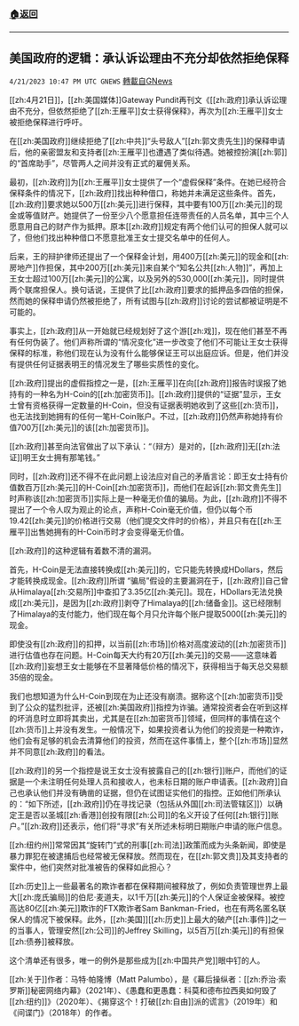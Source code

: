 ###  [:house:返回](README.md)
---


## 美国政府的逻辑：承认诉讼理由不充分却依然拒绝保释
`4/21/2023 10:47 PM UTC GNEWS` [轉載自GNews](https://gnews.org/articles/1245528)

 [[zh:4月21日]]，[[zh:美国媒体]]Gateway Pundit再刊文《[[zh:政府]]承认诉讼理由不充分，但依然拒绝了[[zh:王雁平]]女士获得保释》，再次为[[zh:王雁平]]女士被拒绝保释进行呼吁。

在[[zh:美国政府]]继续拒绝了[[zh:中共]]“头号敌人”[[zh:郭文贵先生]]的保释申请后，他的亲密盟友和支持者[[zh:王雁平]]也遭遇了类似待遇。她被控扮演[[zh:郭]]的“首席助手”，尽管两人之间并没有正式的雇佣关系。

最初，[[zh:政府]]为[[zh:王雁平]]女士提供了一个“虚假保释”条件。在她已经符合保释条件的情况下，[[zh:政府]]找出种种借口，称她并未满足这些条件。首先，[[zh:政府]]要求她以500万[[zh:美元]]进行保释，其中要有100万[[zh:美元]]的现金或等值财产。她提供了一份至少八个愿意担任连带责任的人员名单，其中三个人愿意用自己的财产作为抵押。原本[[zh:政府]]规定有两个他们认可的担保人就可以了，但他们找出种种借口不愿意批准王女士提交名单中的任何人。

后来，王的辩护律师还提出了一个保释金计划，用400万[[zh:美元]]的现金和[[zh:房地产]]作担保，其中200万[[zh:美元]]来自某个“知名公共[[zh:人物]]”，再加上王女士超过100万[[zh:美元]]的公寓，以及另外的530,000[[zh:美元]]，同时提供两个联席担保人。换句话说，王提供了比[[zh:政府]]要求的抵押品多四倍的担保，然而她的保释申请仍然被拒绝了，所有试图与[[zh:政府]]讨论的尝试都被证明是不可能的。

事实上，[[zh:政府]]从一开始就已经规划好了这个游[[zh:戏]]，现在他们甚至不再有任何伪装了。他们声称所谓的“情况变化”进一步改变了他们不可能让王女士获得保释的标准，称他们现在认为没有什么能够保证王可以出庭应诉。但是，他们并没有提供任何证据表明王的情况发生了哪些实质性的变化。

[[zh:政府]]提出的虚假指控之一是，[[zh:王雁平]]在向[[zh:政府]]报告时误报了她持有的一种名为H-Coin的[[zh:加密货币]]。[[zh:政府]]提供的“证据”显示，王女士曾有资格获得一定数量的H-Coin，但没有证据表明她收到了这些[[zh:货币]]，也无法找到她拥有的任何一笔H-Coin账户。不过，[[zh:政府]]仍然声称她持有价值700万[[zh:美元]]的该[[zh:加密货币]]。

[[zh:政府]]甚至向法官做出了以下承认：“（辩方）是对的，[[zh:政府]]无[[zh:法证]]明王女士拥有那笔钱。”

同时，[[zh:政府]]还不得不在此问题上设法应对自己的矛盾言论：即王女士持有价值数百万[[zh:美元]]的H-Coin[[zh:加密货币]]，而他们在起诉[[zh:郭文贵先生]]时声称该[[zh:加密货币]]实际上是一种毫无价值的骗局。为此，[[zh:政府]]不得不提出了一个令人叹为观止的论点，声称H-Coin毫无价值，但仍以每个币19.42[[zh:美元]]的价格进行交易（他们提交文件时的价格），并且只有在[[zh:王雁平]]出售她拥有的H-Coin币时才会变得毫无价值。

[[zh:政府]]的这种逻辑有着数不清的漏洞。

首先，H-Coin是无法直接转换成[[zh:美元]]的，它只能先转换成HDollars，然后才能转换成现金。[[zh:政府]]所谓 “骗局”假设的主要漏洞在于，[[zh:政府]]自己曾从Himalaya[[zh:交易所]]中查扣了3.35亿[[zh:美元]]。现在，HDollars无法兑换成[[zh:美元]]，是因为[[zh:政府]]剥夺了Himalaya的[[zh:储备金]]。这已经限制了Himalaya的支付能力，他们现在每个月只允许每个账户提取5000[[zh:美元]]的现金。

即使没有[[zh:政府]]的扣押，以当前[[zh:市场]]价格对高度波动的[[zh:加密货币]]进行估值也存在问题。H-Coin每天大约有20万[[zh:美元]]的交易——这意味着[[zh:政府]]妄想王女士能够在不显著降低价格的情况下，获得相当于每天总交易额35倍的现金。

我们也想知道为什么H-Coin到现在为止还没有崩溃。据称这个[[zh:加密货币]]受到了公众的猛烈批评，还被[[zh:美国政府]]指控为诈骗。通常投资者会在听到这样的坏消息时立即将其卖出，尤其是在[[zh:加密货币]]领域，但同样的事情在这个[[zh:货币]]上并没有发生。一般情况下，如果投资者认为他们的投资是一种欺诈，他们会有足够的机会去清算他们的投资，然而在这件事情上，整个[[zh:市场]]显然并不同意[[zh:政府]]的看法。

[[zh:政府]]的另一个指控是说王女士没有披露自己的[[zh:银行]]账户，而他们的证据是一个未注明任何处理人员和接收人，也未标日期的账户申请表。[[zh:政府]]自己也承认他们并没有确凿的证据，但仍在试图证实他们的指控。正如他们所承认的：“如下所述，[[zh:政府]]仍在寻找记录（包括从外国[[zh:司法管辖区]]）以确定王是否以圣城[[zh:香港]]创投有限[[zh:公司]]的名义开设了任何[[zh:银行]]账户。”[[zh:政府]]还表示，他们将“寻求”有关所述未标明日期账户申请的账户信息。

[[zh:纽约州]]常常因其“旋转门”式的刑事[[zh:司法]]政策而成为头条新闻，即使是暴力罪犯在被逮捕后也经常被无保释放。然而现在，在[[zh:郭文贵]]及其支持者的案件中，他们突然对批准被告的保释如此担心？

[[zh:历史]]上一些最著名的欺诈者都在保释期间被释放了，例如负责管理世界上最大[[zh:庞氏骗局]]的伯尼·麦道夫，以1千万[[zh:美元]]的个人保证金被保释。被控高达80亿[[zh:美元]]欺诈的FTX欺诈者Sam Bankman-Fried，也在有两名匿名联保人的情况下被保释。此外，[[zh:美国]][[zh:历史]]上最大的破产[[zh:事件]]之一的当事人，管理安然[[zh:公司]]的Jeffrey Skilling，以5百万[[zh:美元]]的有担保[[zh:债券]]被释放。

这个清单还有很多，唯一的例外是那些成为[[zh:中国共产党]]眼中钉的人。

[[zh:关于]]作者：马特·帕隆博（Matt Palumbo），是《幕后操纵者：[[zh:乔治·索罗斯]]秘密网络内幕》（2021年）、《愚蠢和更愚蠢：科莫和德布拉西奥如何毁了[[zh:纽约]]》（2020年）、《揭穿这个！打破[[zh:自由]]派的谎言》（2019年）和《间谍门》（2018年）的作者。

